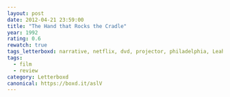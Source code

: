 ```yaml
---
layout: post 
date: 2012-04-21 23:59:00
title: "The Hand that Rocks the Cradle"
year: 1992
rating: 0.6
rewatch: true
tags_letterboxd: narrative, netflix, dvd, projector, philadelphia, Leah
tags:
  - film
  - review
category: Letterboxd
canonical: https://boxd.it/aslV
---
```

